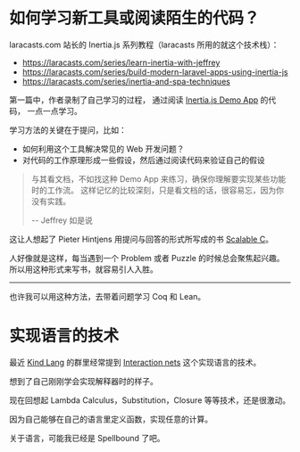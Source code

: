 # 如何学习新工具或阅读陌生的代码？

laracasts.com 站长的 Inertia.js 系列教程（laracasts 所用的就这个技术栈）：

- <https://laracasts.com/series/learn-inertia-with-jeffrey>
- <https://laracasts.com/series/build-modern-laravel-apps-using-inertia-js>
- <https://laracasts.com/series/inertia-and-spa-techniques>

第一篇中，作者录制了自己学习的过程，
通过阅读 [Inertia.js Demo App]([https://github.com/inertiajs/pingcrm]) 的代码，
一点一点学习。

学习方法的关键在于提问，比如：

- 如何利用这个工具解决常见的 Web 开发问题？
- 对代码的工作原理形成一些假设，然后通过阅读代码来验证自己的假设

> 与其看文档，不如找这种 Demo App 来练习，确保你理解要实现某些功能时的工作流。
> 这样记忆的比较深刻，只是看文档的话，很容易忘，因为你没有实践。
>
> -- Jeffrey 如是说

这让人想起了 Pieter Hintjens 用提问与回答的形式所写成的书
[Scalable C](https://hintjens.gitbooks.io/scalable-c/content/chapter1.html)。

人好像就是这样，每当遇到一个 Problem 或者 Puzzle 的时候总会聚焦起兴趣。
所以用这种形式来写书，就容易引人入胜。

------

也许我可以用这种方法，去带着问题学习 Coq 和 Lean。

# 实现语言的技术

最近 [Kind Lang](https://github.com/kind-lang/Kind)
的群里经常提到 [Interaction nets](https://en.wikipedia.org/wiki/Interaction_nets)
这个实现语言的技术。

想到了自己刚刚学会实现解释器时的样子。

现在回想起 Lambda Calculus，Substitution，Closure 等等技术，还是很激动。

因为自己能够在自己的语言里定义函数，实现任意的计算。

关于语言，可能我已经是 Spellbound 了吧。
